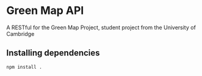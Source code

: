 # **Green Map API**
A RESTful for the Green Map Project, student project from the University of Cambridge
## **Installing dependencies**
```
npm install .
```